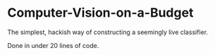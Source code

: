 # Computer-Vision-on-a-Budget

The simplest, hackish way of constructing a seemingly live classifier.

Done in under 20 lines of code. 


